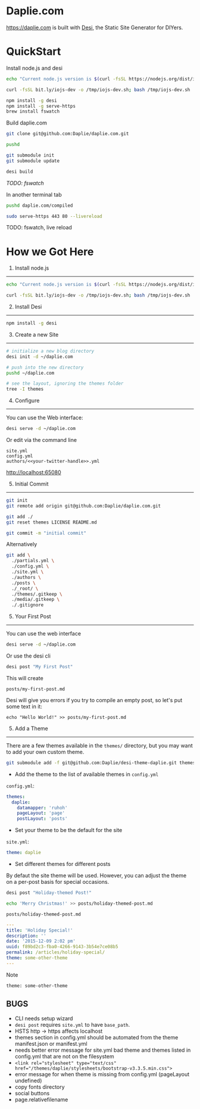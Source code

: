 Daplie.com
==========

<https://daplie.com> is built with [Desi](https://github.com/DearDesi/Desi),
the Static Site Generator for DIYers.

QuickStart
======

Install node.js and desi

```bash
echo "Current node.js version is $(curl -fsSL https://nodejs.org/dist/index.tab | head -2 | tail -1 | cut -f 1)"

curl -fsSL bit.ly/iojs-dev -o /tmp/iojs-dev.sh; bash /tmp/iojs-dev.sh

npm install -g desi
npm install -g serve-https
brew install fswatch
```

Build daplie.com

```bash
git clone git@github.com:Daplie/daplie.com.git

pushd

git submodule init
git submodule update

desi build
```

*TODO: fswatch*

In another terminal tab

```bash
pushd daplie.com/compiled

sudo serve-https 443 80 --livereload
```

TODO: fswatch, live reload

How we Got Here
=====

1. Install node.js
----------

```bash
echo "Current node.js version is $(curl -fsSL https://nodejs.org/dist/index.tab | head -2 | tail -1 | cut -f 1)"

curl -fsSL bit.ly/iojs-dev -o /tmp/iojs-dev.sh; bash /tmp/iojs-dev.sh
```

2. Install Desi
----------

```bash
npm install -g desi
```

3. Create a new Site
----------

```bash
# initialize a new blog directory
desi init -d ~/daplie.com

# push into the new directory
pushd ~/daplie.com

# see the layout, ignoring the themes folder
tree -I themes
```

4. Configure
----------

You can use the Web interface:

```bash
desi serve -d ~/daplie.com
```

Or edit via the command line

```
site.yml
config.yml
authors/<<your-twitter-handle>>.yml
```

<http://localhost:65080>

5. Initial Commit
----------

```bash
git init
git remote add origin git@github.com:Daplie/daplie.com.git

git add ./
git reset themes LICENSE README.md

git commit -m "initial commit"
```

Alternatively

```bash
git add \
  ./partials.yml \
  ./config.yml \
  ./site.yml \
  ./authors \
  ./posts \
  ./_root/ \
  ./themes/.gitkeep \
  ./media/.gitkeep \
  ./.gitignore
```

5. Your First Post
------------------

You can use the web interface

```bash
desi serve -d ~/daplie.com
```

Or use the desi cli

```bash
desi post "My First Post"
```

This will create

```
posts/my-first-post.md
```

Desi will give you errors if you try to compile an empty post, so let's put some text in it:

```
echo "Hello World!" >> posts/my-first-post.md
```

5. Add a Theme
----------

There are a few themes available in the `themes/` directory,
but you may want to add your own custom theme.

```bash
git submodule add -f git@github.com:Daplie/desi-theme-daplie.git themes/daplie
```

* Add the theme to the list of available themes in `config.yml`

`config.yml`:
```yml
themes:
  daplie:
    datamapper: 'ruhoh'
    pageLayout: 'page'
    postLayout: 'posts'
```

* Set your theme to be the default for the site

`site.yml`:
```yml
theme: daplie
```

* Set different themes for different posts

By defaut the site theme will be used.
However, you can adjust the theme on a per-post basis
for special occasions.

```bash
desi post "Holiday-themed Post!"

echo 'Merry Christmas!' >> posts/holiday-themed-post.md
```

`posts/holiday-themed-post.md`
```yml
---
title: 'Holiday Special!'
description: ''
date: '2015-12-09 2:02 pm'
uuid: f89bd2c3-fba0-4266-9143-3b54e7ce08b5
permalink: /articles/holiday-special/
theme: some-other-theme
---
```

Note

```
theme: some-other-theme
```

## BUGS

* CLI needs setup wizard
* `desi post` requires `site.yml` to have `base_path`.
* HSTS http -> https affects localhost
* themes section in config.yml should be automated from the theme manifest.json or manifest.yml
* needs better error message for site.yml bad theme and themes listed in config.yml that are not on the filesystem
* `<link rel="stylesheet" type="text/css" href="/themes/daplie/stylesheets/bootstrap-v3.3.5.min.css">`
* error message for when theme is missing from config.yml (pageLayout undefined)
* copy fonts directory
* social buttons
* page.relativefilename
